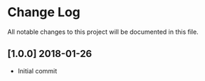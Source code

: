 # Change Log
All notable changes to this project will be documented in this file.

## [1.0.0] 2018-01-26
- Initial commit

